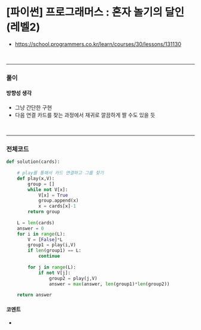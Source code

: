 # **\[파이썬\] 프로그래머스 : 혼자 놀기의 달인 (레벨2)**
* https://school.programmers.co.kr/learn/courses/30/lessons/131130
<br>


---

### **풀이**

#### **방향성 생각**
* 그냥 간단한 구현
* 다음 연결 카드를 찾는 과정에서 재귀로 깔끔하게 짤 수도 있을 듯

<br>

---

### **전체코드**
```python
def solution(cards):
    
    # play를 통해서 카드 연결하고 그룹 찾기
    def play(x,V):
        group = []
        while not V[x]:
            V[x] = True
            group.append(x)
            x = cards[x]-1
        return group
    
    L = len(cards)
    answer = 0
    for i in range(L):
        V = [False]*L
        group1 = play(i,V)
        if len(group1) == L:
            continue
        
        for j in range(L):
            if not V[j]:
                group2 = play(j,V)
                answer = max(answer, len(group1)*len(group2))
    
    return answer
```

#### **코멘트**

* 